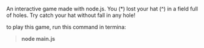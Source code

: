 An interactive game made with node.js.
You (*) lost your hat (^) in a field full of holes. Try catch your hat without fall in any hole!

to play this game, run this command in termina:
> **node main.js**
